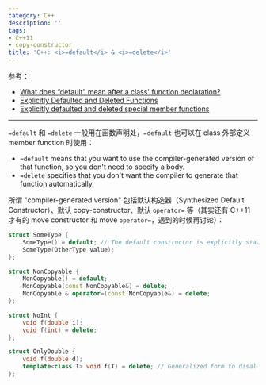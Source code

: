 ```yaml
---
category: C++
description: ''
tags:
- C++11
- copy-constructor
title: 'C++: <i>=default</i> & <i>=delete</i>'
---
```


参考：

- [What does “default” mean after a class' function declaration?](http://stackoverflow.com/a/6502854)
- [Explicitly Defaulted and Deleted Functions](https://msdn.microsoft.com/en-us/library/dn457344.aspx)
- [Explicitly defaulted and deleted special member functions](http://en.wikipedia.org/wiki/C%2B%2B11#Explicitly_defaulted_and_deleted_special_member_functions)

-----

`=default` 和 `=delete` 一般用在函数声明处，`=default` 也可以在 class 外部定义 member function 时使用：

- `=default` means that you want to use the compiler-generated version of that function, so you don't need to specify a body.
- `=delete` specifies that you don't want the compiler to generate that function automatically.

所谓 "compiler-generated version" 包括默认构造器（Synthesized Default Constructor）、默认 copy-constructor、默认 `operator=` 等（其实还有 C++11 才有的 move constructor 和 move `operator=`，遇到的时候再讨论）：

```cpp
struct SomeType {
    SomeType() = default; // The default constructor is explicitly stated.
    SomeType(OtherType value);
};

struct NonCopyable {
    NonCopyable() = default;
    NonCopyable(const NonCopyable&) = delete;
    NonCopyable & operator=(const NonCopyable&) = delete;
};

struct NoInt {
    void f(double i);
    void f(int) = delete;
};

struct OnlyDouble {
    void f(double d);
    template<class T> void f(T) = delete; // Generalized form to disallow calling f() with any type other than double
};
```
